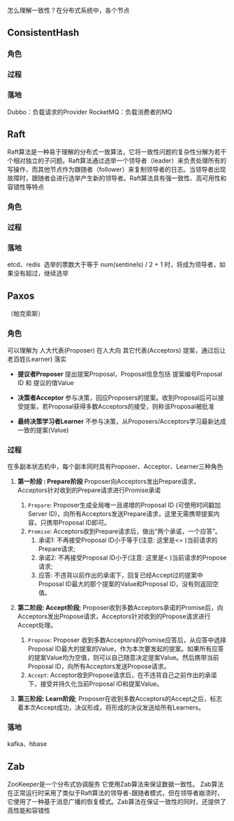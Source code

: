 怎么理解一致性？在分布式系统中，各个节点

## ConsistentHash

### 角色


### 过程


### 落地

Dubbo：负载请求的Provider
RocketMQ：负载消费者的MQ

## Raft
Raft算法是一种易于理解的分布式一致算法，它将一致性问题的复杂性分解为若干个相对独立的子问题。Raft算法通过选举一个领导者（leader）来负责处理所有的写操作，而其他节点作为跟随者（follower）来复制领导者的日志。当领导者出现故障时，跟随者会进行选举产生新的领导者。Raft算法具有强一致性、高可用性和容错性等特点

### 角色


### 过程


### 落地



etcd、redis
 选举的票数大于等于 num(sentinels) / 2 + 1 时，将成为领导者，如果没有超过，继续选举


## Paxos
（帕克索斯）

### 角色

可以理解为 人大代表(Proposer) 在人大向 其它代表(Acceptors) 提案，通过后让 老百姓(Learner) 落实

-  **提议者Proposer**
	提出提案Proposal，Proposal信息包括 提案编号Proposal ID 和 提议的值Value

-  **决策者Acceptor**
	参与决策，回应Proposers的提案。收到Proposal后可以接受提案，若Proposal获得多数Acceptors的接受，则称该Proposal被批准

-  **最终决策学习者Learner**
	不参与决策，从Proposers/Acceptors学习最新达成一致的提案(Value)

### 过程

在多副本状态机中，每个副本同时具有Proposer、Acceptor、Learner三种角色
1. **第一阶段 : Prepare阶段** Proposer向Acceptors发出Prepare请求，Acceptors针对收到的Prepare请求进行Promise承诺
    1. `Prepare`: Proposer生成全局唯一且递增的Proposal ID (可使用时间戳加Server ID)，向所有Acceptors发送Prepare请求，这里无需携带提案内容，只携带Proposal ID即可。
    2. `Promise`: Acceptors收到Prepare请求后，做出“两个承诺，一个应答”。
        1. 承诺1: 不再接受Proposal ID小于等于(注意: 这里是<= )当前请求的Prepare请求;
        2. 承诺2: 不再接受Proposal ID小于(注意: 这里是< )当前请求的Propose请求;
        3. 应答: 不违背以前作出的承诺下，回复已经Accept过的提案中Proposal ID最大的那个提案的Value和Proposal ID，没有则返回空值。

2. **第二阶段: Accept阶段**; Proposer收到多数Acceptors承诺的Promise后，向Acceptors发出Propose请求，Acceptors针对收到的Propose请求进行Accept处理。
    1. `Propose`: Proposer 收到多数Acceptors的Promise应答后，从应答中选择Proposal ID最大的提案的Value，作为本次要发起的提案。如果所有应答的提案Value均为空值，则可以自己随意决定提案Value。然后携带当前Proposal ID，向所有Acceptors发送Propose请求。
    2. `Accept`: Acceptor收到Propose请求后，在不违背自己之前作出的承诺下，接受并持久化当前Proposal ID和提案Value。

3. **第三阶段: Learn阶段**; Proposer在收到多数Acceptors的Accept之后，标志着本次Accept成功，决议形成，将形成的决议发送给所有Learners。


### 落地

kafka、hbase



## Zab

ZooKeeper是一个分布式协调服务 它使用Zab算法来保证数据一致性。
Zab算法在正常运行时采用了类似于Raft算法的领导者-跟随者模式，但在领导者崩溃时，它使用了一种基于消息广播的恢复模式。Zab算法在保证一致性的同时，还提供了高性能和容错性